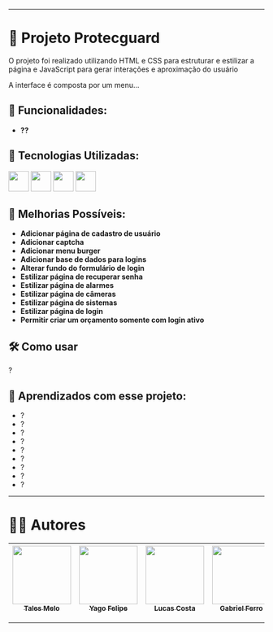 ___
# 📌 Projeto Protecguard

O projeto foi realizado utilizando HTML e CSS para estruturar e estilizar a página e JavaScript para gerar interações e aproximação do usuário

A interface é composta por um menu...

## 🧾 Funcionalidades:

- **??**

## 🧱 Tecnologias Utilizadas:

<img src="https://cdn.jsdelivr.net/gh/devicons/devicon/icons/git/git-original.svg" width="40" height="40"/>                                                                                                                                                                     <img src="https://cdn.jsdelivr.net/gh/devicons/devicon@latest/icons/javascript/javascript-original.svg" width="40" height="40"/>                                                                                                                                             <img src="https://cdn.jsdelivr.net/gh/devicons/devicon@latest/icons/css3/css3-original.svg" width="40" height="40"/>                                                                                                                                                          <img src="https://cdn.jsdelivr.net/gh/devicons/devicon@latest/icons/html5/html5-original.svg" width="40" height="40"/>

## 🚧 Melhorias Possíveis:

- **Adicionar página de cadastro de usuário**
- **Adicionar captcha**
- **Adicionar menu burger**
- **Adicionar base de dados para logins**
- **Alterar fundo do formulário de login**
- **Estilizar página de recuperar senha**
- **Estilizar página de alarmes**
- **Estilizar página de câmeras**
- **Estilizar página de sistemas**
- **Estilizar página de login**
- **Permitir criar um orçamento somente com login ativo**
  
## 🛠 Como usar

?

## 📁 Aprendizados com esse projeto:

<ul>
    <li>?</li>
    <li>?</li>
    <li>?</li>
    <li>?</li>
    <li>?</li>
    <li>?</li>
    <li>?</li>
    <li>?</li>
    <li>?</li>
</ul>

___

# 👨‍💻 Autores

| [<img src="https://avatars.githubusercontent.com/u/138174661?v=4" width="115"><br><sub>Tales Melo</sub>](https://github.com/TalesMelo7) | [<img src="https://avatars.githubusercontent.com/u/209833811?v=4" width="115"><br><sub>Yago Felipe</sub>](https://github.com/YogorBrabo) | [<img src="https://avatars.githubusercontent.com/u/209548856?v=4" width="115"><br><sub>Lucas Costa</sub>](https://github.com/Luquinhas4545) | [<img src="https://avatars.githubusercontent.com/u/209556296?v=4" width="115"><br><sub>Gabriel Ferro</sub>](https://github.com/Gabriel2174) | [<img src="https://avatars.githubusercontent.com/u/166335795?v=4" width="115"><br><sub>Victor Mariano</sub>](https://github.com/Vituussx) | [<img src="https://avatars.githubusercontent.com/u/209563745?v=4" width="115"><br><sub>Iago Searfini</sub>](https://github.com/iago-serafini) |
|:---:|:---:|:---:|:---:|:---:|:---:|

___

<!-- <p align="center">
  <a href="https://postimg.cc/TLkBC9PY">
    <img src="https://i.postimg.cc/NFYYGCqT/ia.jpg" width="1050" />
  </a>
</p> -->

